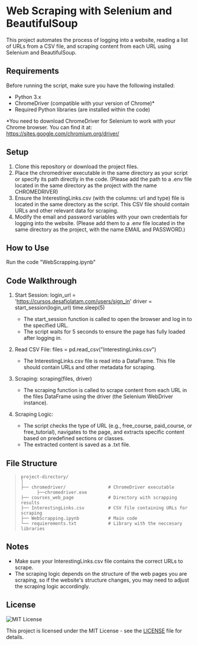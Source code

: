Web Scraping with Selenium and BeautifulSoup
=============================================

This project automates the process of logging into a website, reading a list of URLs from a CSV file, and scraping content from each URL using Selenium and BeautifulSoup.

Requirements
------------
Before running the script, make sure you have the following installed:

- Python 3.x
- ChromeDriver (compatible with your version of Chrome)*
- Required Python libraries (are installed within the code)

*You need to download ChromeDriver for Selenium to work with your Chrome browser. You can find it at: https://sites.google.com/chromium.org/driver/

Setup
-----
1. Clone this repository or download the project files.
2. Place the chromedriver executable in the same directory as your script or specify its path directly in the code. (Please add the path to a .env file located in the same directory as the project with the name CHROMEDRIVER)
3. Ensure the InterestingLinks.csv (with the columns: url and type) file is located in the same directory as the script. This CSV file should contain URLs and other relevant data for scraping. 
4. Modify the email and password variables with your own credentials for logging into the website. (Please add them to a .env file located in the same directory as the project, with the name EMAIL and PASSWORD.)

How to Use
-----------
Run the code "WebScrapping.ipynb"


Code Walkthrough
----------------
1. Start Session:
   login_url = 'https://cursos.desafiolatam.com/users/sign_in'
   driver = start_session(login_url)
   time.sleep(5)
   - The start_session function is called to open the browser and log in to the specified URL.
   - The script waits for 5 seconds to ensure the page has fully loaded after logging in.

2. Read CSV File:
   files = pd.read_csv("InterestingLinks.csv")
   - The InterestingLinks.csv file is read into a DataFrame. This file should contain URLs and other metadata for scraping.

3. Scraping:
   scraping(files, driver)
   - The scraping function is called to scrape content from each URL in the files DataFrame using the driver (the Selenium WebDriver instance).

4. Scraping Logic:
   - The script checks the type of URL (e.g., free_course, paid_course, or free_tutorial), navigates to the page, and extracts specific content based on predefined sections or classes.
   - The extracted content is saved as a .txt file.

File Structure
--------------
>     project-directory/  
>     │  
>     ├── chromedriver/                # ChromeDriver executable   
>           ├──chromedriver.exe  
>     ├── courses_web_page             # Directory with scrapping results    
>     ├── InterestingLinks.csv         # CSV file containing URLs for scraping  
>     ├── WebScrapping.ipynb           # Main code          
>     └── requierements.txt            # Library with the neccesary libraries
Notes
-----
- Make sure your InterestingLinks.csv file contains the correct URLs to scrape.
- The scraping logic depends on the structure of the web pages you are scraping, so if the website's structure changes, you may need to adjust the scraping logic accordingly.

License
-------
![MIT License](https://img.shields.io/badge/License-MIT-blue.svg)

This project is licensed under the MIT License - see the [LICENSE](./LICENSE) file for details.


